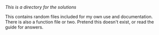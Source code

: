 *This is a directory for the solutions*

This contains random files included for my own use and documentation.  There is also a function file or two.  Pretend this doesn't exist, or read the guide for answers.
